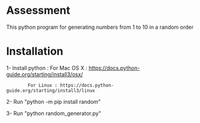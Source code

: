 # Assessment
This python program for generating numbers from 1 to 10 in a random order
# Installation
1- Install python :
            For Mac OS X : https://docs.python-guide.org/starting/install3/osx/
  
            For Linux : https://docs.python-guide.org/starting/install3/linux
  
2- Run "python -m pip install random"

3- Run "python random_generator.py"

